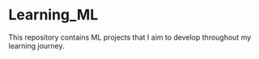 # Learning_ML
This repository contains ML projects that I aim to develop throughout my learning journey. 
